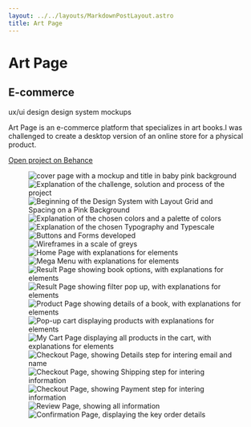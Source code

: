 ```yaml
---
layout: ../../layouts/MarkdownPostLayout.astro
title: Art Page
---
```

<div class="project_headline">
<div class="heading">
<h1>Art Page</h1>
<h2>E-commerce</h2>
</div>

<div class="project_tags">
<span class="project__tags">ux/ui design</span>
<span class="project__tags">design system</span>
<span class="project__tags">mockups</span>
</div>
</div>

<section class="project_intro">
<div class="project_description">
<p>Art Page is an e-commerce platform that specializes in art books.I was challenged to create a desktop version of an online store for a physical product.</p>
</div>
<div class="project_button">
<a class="behance_button" href="https://www.behance.net/gallery/194607261/Art-Page-E-commerce-Website" target="_blank">
<p>Open project on Behance</p>
    </a>
</div>
</section>

<section class="project_content">
<figure class="project_figure">
<img src="/assets/img/project_3/page_1.png" alt="cover page with a mockup and title in baby pink background ">
<img src="/assets/img/project_3/page_2.png" alt="Explanation of the challenge, solution and process of the project">
<img src="/assets/img/project_3/page_3.png" alt="Beginning of the Design System with Layout Grid and Spacing on a Pink Background">
<img src="/assets/img/project_3/page_4.png" alt="Explanation of the chosen colors and a palette of colors">
<img src="/assets/img/project_3/page_5.jpg" alt="Explanation of the chosen Typography and Typescale">
<img src="/assets/img/project_3/page_6.png" alt="Buttons and Forms developed">
<img src="/assets/img/project_3/page_7.jpg" alt="Wireframes in a scale of greys">
<img src="/assets/img/project_3/page_8.jpg" alt="Home Page with explanations for elements">
<img src="/assets/img/project_3/page_9.jpg" alt="Mega Menu with explanations for elements">
<img src="/assets/img/project_3/page_10.jpg" alt="Result Page showing book options, with explanations for elements">
<img src="/assets/img/project_3/page_11.jpg" alt="Result Page showing filter pop up, with explanations for elements">
<img src="/assets/img/project_3/page_12.jpg" alt="Product Page showing details of a book, with explanations for elements">
<img src="/assets/img/project_3/page_13.jpg" alt="Pop-up cart displaying products with explanations for elements">
<img src="/assets/img/project_3/page_14.jpg" alt="My Cart Page displaying all products in the cart, with explanations for elements">
<img src="/assets/img/project_3/page_15.jpg" alt="Checkout Page, showing Details step for intering email and name">
<img src="/assets/img/project_3/page_16.jpg" alt="Checkout Page, showing Shipping step for intering information">
<img src="/assets/img/project_3/page_17.jpg" alt="Checkout Page, showing Payment step for intering information">
<img src="/assets/img/project_3/page_18.jpg" alt="Review Page, showing all information">
<img src="/assets/img/project_3/page_19.jpg" alt="Confirmation Page, displaying the key order details">
</figure>
</section>